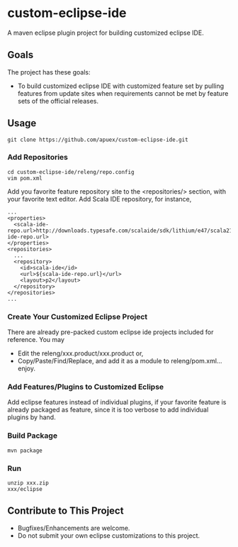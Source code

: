 # custom-eclipse-ide
A maven eclipse plugin project for building customized eclipse IDE.

## Goals

The project has these goals:

* To build customized eclipse IDE with customized feature set by pulling features from update sites when requirements cannot be met by feature sets of the official releases.

## Usage

    git clone https://github.com/apuex/custom-eclipse-ide.git
    
### Add Repositories
    
    cd custom-eclipse-ide/releng/repo.config
    vim pom.xml

Add you favorite feature repository site to the &lt;repositories/&gt; section, with your favorite text editor. 
Add Scala IDE repository, for instance, 

    ...
    <properties>
      <scala-ide-repo.url>http://downloads.typesafe.com/scalaide/sdk/lithium/e47/scala212/stable/site</scala-ide-repo.url>
    </properties>
    <repositories>
      ...
      <repository>
        <id>scala-ide</id>
        <url>${scala-ide-repo.url}</url>
        <layout>p2</layout>
      </repository>
    </repositories>
    ...

### Create Your Customized Eclipse Project
There are already pre-packed custom eclipse ide projects included for reference. You may

* Edit the releng/xxx.product/xxx.product or,
* Copy/Paste/Find/Replace, and add it as a module to releng/pom.xml... enjoy.

### Add Features/Plugins to Customized Eclipse
Add eclipse features instead of individual plugins, if your favorite feature is already packaged as feature, since it is too verbose to add individual plugins by hand.

### Build Package

    mvn package

### Run

    unzip xxx.zip
    xxx/eclipse

## Contribute to This Project

* Bugfixes/Enhancements are welcome.
* Do not submit your own eclipse customizations to this project.

